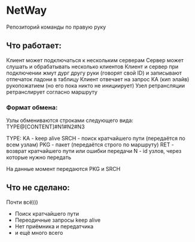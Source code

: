# NetWay
Репозиторий команды по правую руку

## Что работает: 
Клиент может подключаться к нескольким серверам
Сервер может слушать и обрабатывать несколько клиентов
Клиент и сервер при подключении жмут дург другу руки (говорят свой ID) и записывают отпечаток ладони в таблицу
Клиент отвечает на запрос КА (кип элайв) рукопожатием (но его пока никто не инициирует)
Узел ретрансляции ретранслирует согласно маршруту

### Формат обмена:
Узлы обмениваются строками следующего вида:
TYPE@[CONTENT]#N1#N2#N3

TYPE: KA - keep alive
      SRCH - поиск кратчайшего пути (передаётся по всем узлам)
      PKG - пакет (передаётся строго по маршруту)
      RET - возврат кратчайшего пути или ошибки передачи
 N - id узлов, через которые нужно передать
 
 На данные момент передаются PKG и SRCH

## Что не сделано:
Почти всё))) 
- Поиск кратчайшего пути
- Переодичные запросы keep alive
- Нет приёмника и передатчика 
- и ещё много всего
